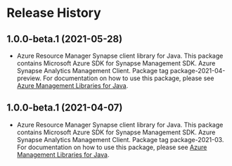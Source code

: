 # Release History

## 1.0.0-beta.1 (2021-05-28)

- Azure Resource Manager Synapse client library for Java. This package contains Microsoft Azure SDK for Synapse Management SDK. Azure Synapse Analytics Management Client. Package tag package-2021-04-preview. For documentation on how to use this package, please see [Azure Management Libraries for Java](https://aka.ms/azsdk/java/mgmt).

## 1.0.0-beta.1 (2021-04-07)

- Azure Resource Manager Synapse client library for Java. This package contains Microsoft Azure SDK for Synapse Management SDK. Azure Synapse Analytics Management Client. Package tag package-2021-03. For documentation on how to use this package, please see [Azure Management Libraries for Java](https://aka.ms/azsdk/java/mgmt).
